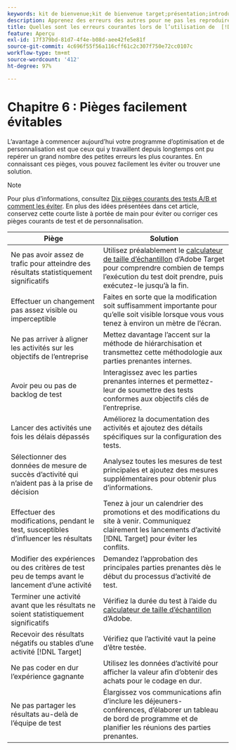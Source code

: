 ```yaml
---
keywords: kit de bienvenue;kit de bienvenue target;présentation;introduction;prise en main
description: Apprenez des erreurs des autres pour ne pas les reproduire lorsque vous utilisez Adobe  [!DNL Target]  dans le cadre de votre stratégie de test et de personnalisation.
title: Quelles sont les erreurs courantes lors de l’utilisation de  [!DNL Target]  et comment les éviter ?
feature: Aperçu
exl-id: 17f379bd-81d7-4f4e-b08d-aee42fe5e81f
source-git-commit: 4c696f55f56a116cff61c2c307f750e72cc0107c
workflow-type: tm+mt
source-wordcount: '412'
ht-degree: 97%

---
```


# Chapitre 6 : Pièges facilement évitables

L’avantage à commencer aujourd’hui votre programme d’optimisation et de personnalisation est que ceux qui y travaillent depuis longtemps ont pu repérer un grand nombre des petites erreurs les plus courantes. En connaissant ces pièges, vous pouvez facilement les éviter ou trouver une solution.

>[!NOTE]
>
>Pour plus d’informations, consultez [Dix pièges courants des tests A/B et comment les éviter](/help/c-activities/t-test-ab/common-ab-testing-pitfalls.md). En plus des idées présentées dans cet article, conservez cette courte liste à portée de main pour éviter ou corriger ces pièges courants de test et de personnalisation.

| Piège | Solution |
| --- | --- |
| Ne pas avoir assez de trafic pour atteindre des résultats statistiquement significatifs | Utilisez préalablement le [calculateur de taille d’échantillon](https://experienceleague.adobe.com/tools/calculator/testcalculator.html) d’Adobe Target pour comprendre combien de temps l’exécution du test doit prendre, puis exécutez-le jusqu’à la fin. |
| Effectuer un changement pas assez visible ou imperceptible | Faites en sorte que la modification soit suffisamment importante pour qu’elle soit visible lorsque vous vous tenez à environ un mètre de l’écran. |
| Ne pas arriver à aligner les activités sur les objectifs de l’entreprise | Mettez davantage l’accent sur la méthode de hiérarchisation et transmettez cette méthodologie aux parties prenantes internes. |
| Avoir peu ou pas de backlog de test | Interagissez avec les parties prenantes internes et permettez-leur de soumettre des tests conformes aux objectifs clés de l’entreprise. |
| Lancer des activités une fois les délais dépassés | Améliorez la documentation des activités et ajoutez des détails spécifiques sur la configuration des tests. |
| Sélectionner des données de mesure de succès d’activité qui n’aident pas à la prise de décision | Analysez toutes les mesures de test principales et ajoutez des mesures supplémentaires pour obtenir plus d’informations. |
| Effectuer des modifications, pendant le test, susceptibles d’influencer les résultats | Tenez à jour un calendrier des promotions et des modifications du site à venir. Communiquez clairement les lancements d’activité [!DNL Target] pour éviter les conflits. |
| Modifier des expériences ou des critères de test peu de temps avant le lancement d’une activité | Demandez l’approbation des principales parties prenantes dès le début du processus d’activité de test. |
| Terminer une activité avant que les résultats ne soient statistiquement significatifs | Vérifiez la durée du test à l’aide du [calculateur de taille d’échantillon](https://experienceleague.adobe.com/tools/calculator/testcalculator.html) d’Adobe. |
| Recevoir des résultats négatifs ou stables d’une activité [!DNL Target] | Vérifiez que l’activité vaut la peine d’être testée. |
| Ne pas coder en dur l’expérience gagnante | Utilisez les données d’activité pour afficher la valeur afin d’obtenir des achats pour le codage en dur. |
| Ne pas partager les résultats au-delà de l’équipe de test | Élargissez vos communications afin d’inclure les déjeuners-conférences, d’élaborer un tableau de bord de programme et de planifier les réunions des parties prenantes. |
